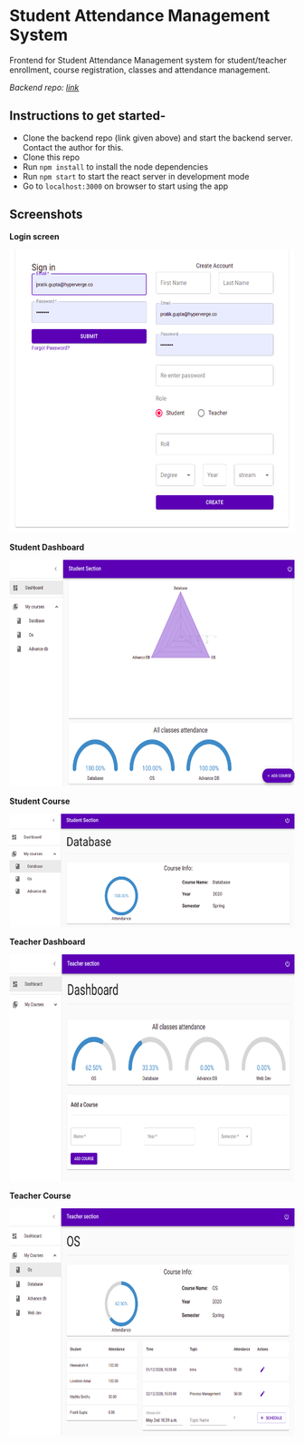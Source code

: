 # Student Attendance Management System

Frontend for Student Attendance Management system for student/teacher enrollment, course registration, classes and attendance management.

_Backend repo: [link](https://github.com/pratikg1999/attendance-system-backend)_

## Instructions to get started-
* Clone the backend repo (link given above) and start the backend server. Contact the author for this.
* Clone this repo
* Run `npm install` to install the node dependencies
* Run `npm start` to start the react server in development mode
* Go to `localhost:3000` on browser to start using the app

## Screenshots
**Login screen**

<img src="screenshots/login.png" width="600" height="500"/>

**Student Dashboard**

<img src="screenshots/studentDashboard.png" width="600" height="400"/>

**Student Course**

<img src="screenshots/studentCourse.png" width="600" height="200"/>

**Teacher Dashboard**

<img src="screenshots/teacherDashboard.png" width="600" height="400"/>

**Teacher Course**

<img src="screenshots/teacherCourse.png" width="600" height="400"/>
